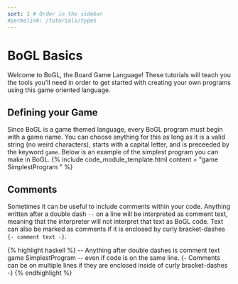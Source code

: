 ```yaml
---
sort: 1 # Order in the sidebar
#permalink: /tutorials/types
---
```

 
# BoGL Basics
Welcome to BoGL, the Board Game Language! These tutorials will teach you the tools you'll need in order to get started with creating your own programs using this game oriented language.

## Defining your Game
Since BoGL is a game themed language, every BoGL program must begin with a game name. You can choose anything for this as long as it is a valid string (no weird characters), starts with a capital letter, and is preceeded by the keyword `game`. Below is an example of the simplest program you can make in BoGL.
{% include code_module_template.html 
content = "game SimplestProgram
"
%}

## Comments
Sometimes it can be useful to include comments within your code. Anything written after a double dash `--` on a line will be interpreted as comment text, meaning that the interpreter will not interpret that text as BoGL code.
Text can also be marked as comments if it is enclosed by curly bracket-dashes `{- comment text -}`.

{% highlight haskell %}
-- Anything after double dashes is comment text
game SimplestProgram -- even if code is on the same line.
{-
Comments can be
on multiple lines
if they are enclosed inside
of curly bracket-dashes
-}
{% endhighlight %}
